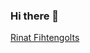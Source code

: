 ### Hi there 👋

<div class="badge-base LI-profile-badge" data-locale="ru_RU" data-size="medium" data-theme="dark" data-type="VERTICAL" data-vanity="rfihtengolts" data-version="v1"><a class="badge-base__link LI-simple-link" href="https://ae.linkedin.com/in/rfihtengolts?trk=profile-badge">Rinat Fihtengolts</a></div>

              
<!--
**GarageInc/garageinc** is a ✨ _special_ ✨ repository because its `README.md` (this file) appears on your GitHub profile.

Here are some ideas to get you started:

- 🔭 I’m currently working on ...
- 🌱 I’m currently learning ...
- 👯 I’m looking to collaborate on ...
- 🤔 I’m looking for help with ...
- 💬 Ask me about ...
- 📫 How to reach me: ...
- 😄 Pronouns: ...
- ⚡ Fun fact: ...
-->
